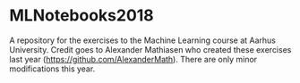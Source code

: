 # MLNotebooks2018
A repository for the exercises to the Machine Learning course at Aarhus University. 
Credit goes to Alexander Mathiasen who created these exercises last year (https://github.com/AlexanderMath). There are only minor modifications this year.
